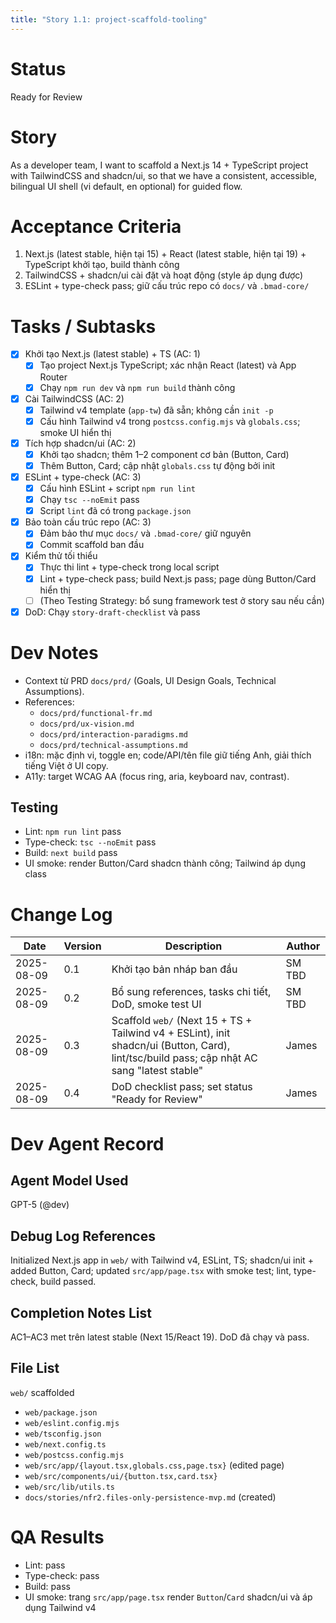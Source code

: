 ```yaml
---
title: "Story 1.1: project-scaffold-tooling"
---
```


# Status

Ready for Review

# Story

As a developer team,
I want to scaffold a Next.js 14 + TypeScript project with TailwindCSS and shadcn/ui,
so that we have a consistent, accessible, bilingual UI shell (vi default, en optional) for guided flow.

# Acceptance Criteria

1. Next.js (latest stable, hiện tại 15) + React (latest stable, hiện tại 19) + TypeScript khởi tạo, build thành công
2. TailwindCSS + shadcn/ui cài đặt và hoạt động (style áp dụng được)
3. ESLint + type-check pass; giữ cấu trúc repo có `docs/` và `.bmad-core/`

# Tasks / Subtasks

- [x] Khởi tạo Next.js (latest stable) + TS (AC: 1)
  - [x] Tạo project Next.js TypeScript; xác nhận React (latest) và App Router
  - [x] Chạy `npm run dev` và `npm run build` thành công

- [x] Cài TailwindCSS (AC: 2)
  - [x] Tailwind v4 template (`app-tw`) đã sẵn; không cần `init -p`
  - [x] Cấu hình Tailwind v4 trong `postcss.config.mjs` và `globals.css`; smoke UI hiển thị

- [x] Tích hợp shadcn/ui (AC: 2)
  - [x] Khởi tạo shadcn; thêm 1–2 component cơ bản (Button, Card)
  - [x] Thêm Button, Card; cập nhật `globals.css` tự động bởi init

- [x] ESLint + type-check (AC: 3)
  - [x] Cấu hình ESLint + script `npm run lint`
  - [x] Chạy `tsc --noEmit` pass
  - [x] Script `lint` đã có trong `package.json`

- [x] Bảo toàn cấu trúc repo (AC: 3)
  - [x] Đảm bảo thư mục `docs/` và `.bmad-core/` giữ nguyên
  - [x] Commit scaffold ban đầu

- [x] Kiểm thử tối thiểu
  - [x] Thực thi lint + type-check trong local script
  - [x] Lint + type-check pass; build Next.js pass; page dùng Button/Card hiển thị
  - [ ] (Theo Testing Strategy: bổ sung framework test ở story sau nếu cần)
  
- [x] DoD: Chạy `story-draft-checklist` và pass

# Dev Notes

- Context từ PRD `docs/prd/` (Goals, UI Design Goals, Technical Assumptions).
- References:
  - `docs/prd/functional-fr.md`
  - `docs/prd/ux-vision.md`
  - `docs/prd/interaction-paradigms.md`
  - `docs/prd/technical-assumptions.md`
- i18n: mặc định vi, toggle en; code/API/tên file giữ tiếng Anh, giải thích tiếng Việt ở UI copy.
- A11y: target WCAG AA (focus ring, aria, keyboard nav, contrast).

## Testing

- Lint: `npm run lint` pass
- Type-check: `tsc --noEmit` pass
- Build: `next build` pass
 - UI smoke: render Button/Card shadcn thành công; Tailwind áp dụng class

# Change Log

| Date       | Version | Description                | Author |
|------------|---------|----------------------------|--------|
| 2025-08-09 | 0.1     | Khởi tạo bản nháp ban đầu | SM TBD |
| 2025-08-09 | 0.2     | Bổ sung references, tasks chi tiết, DoD, smoke test UI | SM TBD |
| 2025-08-09 | 0.3     | Scaffold `web/` (Next 15 + TS + Tailwind v4 + ESLint), init shadcn/ui (Button, Card), lint/tsc/build pass; cập nhật AC sang "latest stable" | James |
| 2025-08-09 | 0.4     | DoD checklist pass; set status "Ready for Review" | James |

# Dev Agent Record

## Agent Model Used

GPT-5 (@dev)

## Debug Log References

Initialized Next.js app in `web/` with Tailwind v4, ESLint, TS; shadcn/ui init + added Button, Card; updated `src/app/page.tsx` with smoke test; lint, type-check, build passed.

## Completion Notes List

AC1–AC3 met trên latest stable (Next 15/React 19). DoD đã chạy và pass. 

## File List

`web/` scaffolded
- `web/package.json`
- `web/eslint.config.mjs`
- `web/tsconfig.json`
- `web/next.config.ts`
- `web/postcss.config.mjs`
- `web/src/app/{layout.tsx,globals.css,page.tsx}` (edited page)
- `web/src/components/ui/{button.tsx,card.tsx}`
- `web/src/lib/utils.ts`
 - `docs/stories/nfr2.files-only-persistence-mvp.md` (created)

# QA Results

- Lint: pass
- Type-check: pass
- Build: pass
- UI smoke: trang `src/app/page.tsx` render `Button`/`Card` shadcn/ui và áp dụng Tailwind v4
